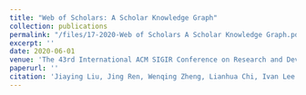 ```yaml
---
title: "Web of Scholars: A Scholar Knowledge Graph"
collection: publications
permalink: "/files/17-2020-Web of Scholars A Scholar Knowledge Graph.pdf"
excerpt: ''
date: 2020-06-01
venue: 'The 43rd International ACM SIGIR Conference on Research and Development in Information Retrieval (SIGIR)'
paperurl: ''
citation: 'Jiaying Liu, Jing Ren, Wenqing Zheng, Lianhua Chi, Ivan Lee and Feng Xia. Web of Scholars: A Scholar Knowledge Graph, <i>The 43rd International ACM SIGIR Conference on Research and Development in Information Retrieval (SIGIR)</i>, Xi an, Shanxi, China, July 25-30, 2020.'
---
```

